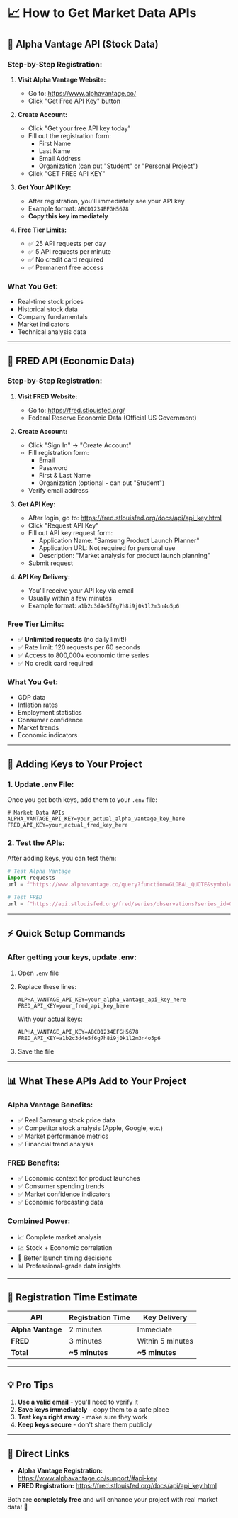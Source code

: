 # 📈 How to Get Market Data APIs

## 🎯 **Alpha Vantage API (Stock Data)**

### **Step-by-Step Registration:**

1. **Visit Alpha Vantage Website:**
   - Go to: https://www.alphavantage.co/
   - Click "Get Free API Key" button

2. **Create Account:**
   - Click "Get your free API key today"
   - Fill out the registration form:
     - First Name
     - Last Name  
     - Email Address
     - Organization (can put "Student" or "Personal Project")
   - Click "GET FREE API KEY"

3. **Get Your API Key:**
   - After registration, you'll immediately see your API key
   - Example format: `ABCD1234EFGH5678`
   - **Copy this key immediately**

4. **Free Tier Limits:**
   - ✅ 25 API requests per day
   - ✅ 5 API requests per minute
   - ✅ No credit card required
   - ✅ Permanent free access

### **What You Get:**
- Real-time stock prices
- Historical stock data
- Company fundamentals
- Market indicators
- Technical analysis data

---

## 🏦 **FRED API (Economic Data)**

### **Step-by-Step Registration:**

1. **Visit FRED Website:**
   - Go to: https://fred.stlouisfed.org/
   - Federal Reserve Economic Data (Official US Government)

2. **Create Account:**
   - Click "Sign In" → "Create Account"
   - Fill registration form:
     - Email
     - Password
     - First & Last Name
     - Organization (optional - can put "Student")
   - Verify email address

3. **Get API Key:**
   - After login, go to: https://fred.stlouisfed.org/docs/api/api_key.html
   - Click "Request API Key"
   - Fill out API key request form:
     - Application Name: "Samsung Product Launch Planner"
     - Application URL: Not required for personal use
     - Description: "Market analysis for product launch planning"
   - Submit request

4. **API Key Delivery:**
   - You'll receive your API key via email
   - Usually within a few minutes
   - Example format: `a1b2c3d4e5f6g7h8i9j0k1l2m3n4o5p6`

### **Free Tier Limits:**
- ✅ **Unlimited requests** (no daily limit!)
- ✅ Rate limit: 120 requests per 60 seconds
- ✅ Access to 800,000+ economic time series
- ✅ No credit card required

### **What You Get:**
- GDP data
- Inflation rates
- Employment statistics
- Consumer confidence
- Market trends
- Economic indicators

---

## 🔧 **Adding Keys to Your Project**

### **1. Update .env File:**
Once you get both keys, add them to your `.env` file:

```env
# Market Data APIs
ALPHA_VANTAGE_API_KEY=your_actual_alpha_vantage_key_here
FRED_API_KEY=your_actual_fred_key_here
```

### **2. Test the APIs:**
After adding keys, you can test them:

```python
# Test Alpha Vantage
import requests
url = f"https://www.alphavantage.co/query?function=GLOBAL_QUOTE&symbol=MSFT&apikey={your_key}"

# Test FRED
url = f"https://api.stlouisfed.org/fred/series/observations?series_id=GDP&api_key={your_key}&file_type=json"
```

---

## ⚡ **Quick Setup Commands**

### **After getting your keys, update .env:**

1. Open `.env` file
2. Replace these lines:
   ```env
   ALPHA_VANTAGE_API_KEY=your_alpha_vantage_api_key_here
   FRED_API_KEY=your_fred_api_key_here
   ```
   
   With your actual keys:
   ```env
   ALPHA_VANTAGE_API_KEY=ABCD1234EFGH5678
   FRED_API_KEY=a1b2c3d4e5f6g7h8i9j0k1l2m3n4o5p6
   ```

3. Save the file

---

## 📊 **What These APIs Add to Your Project**

### **Alpha Vantage Benefits:**
- ✅ Real Samsung stock price data
- ✅ Competitor stock analysis (Apple, Google, etc.)
- ✅ Market performance metrics
- ✅ Financial trend analysis

### **FRED Benefits:**
- ✅ Economic context for product launches
- ✅ Consumer spending trends
- ✅ Market confidence indicators
- ✅ Economic forecasting data

### **Combined Power:**
- 📈 Complete market analysis
- 💹 Stock + Economic correlation
- 🎯 Better launch timing decisions
- 📊 Professional-grade data insights

---

## 🚀 **Registration Time Estimate**

| API | Registration Time | Key Delivery |
|-----|------------------|--------------|
| **Alpha Vantage** | 2 minutes | Immediate |
| **FRED** | 3 minutes | Within 5 minutes |
| **Total** | **~5 minutes** | **~5 minutes** |

---

## 💡 **Pro Tips**

1. **Use a valid email** - you'll need to verify it
2. **Save keys immediately** - copy them to a safe place
3. **Test keys right away** - make sure they work
4. **Keep keys secure** - don't share them publicly

---

## 🔗 **Direct Links**

- **Alpha Vantage Registration:** https://www.alphavantage.co/support/#api-key
- **FRED Registration:** https://fred.stlouisfed.org/docs/api/api_key.html

Both are **completely free** and will enhance your project with real market data! 🎉